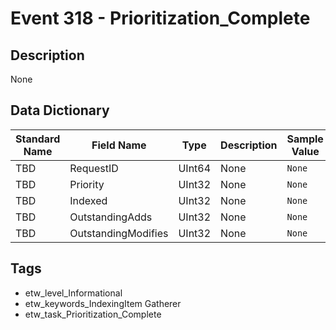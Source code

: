 # Event 318 - Prioritization_Complete

## Description
None

## Data Dictionary
|Standard Name|Field Name|Type|Description|Sample Value|
|---|---|---|---|---|
|TBD|RequestID|UInt64|None|`None`|
|TBD|Priority|UInt32|None|`None`|
|TBD|Indexed|UInt32|None|`None`|
|TBD|OutstandingAdds|UInt32|None|`None`|
|TBD|OutstandingModifies|UInt32|None|`None`|

## Tags
* etw_level_Informational
* etw_keywords_IndexingItem Gatherer
* etw_task_Prioritization_Complete
